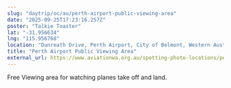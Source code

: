 ```yaml
---
slug: "daytrip/oc/au/perth-airport-public-viewing-area"
date: "2025-09-25T17:23:16.257Z"
poster: "Talkie Toaster"
lat: "-31.956634"
lng: "115.956768"
location: "Dunreath Drive, Perth Airport, City of Belmont, Western Australia, 6105, Australia"
title: "Perth Airport Public Viewing Area"
external_url: https://www.aviationwa.org.au/spotting-photo-locations/perth-airport-viewing-area-dunreath-road-west-of-runway-03/
---
```

Free Viewing area for watching planes take off and land.